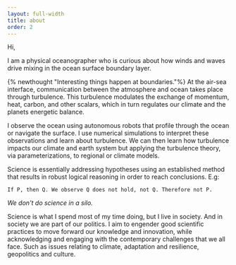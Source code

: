 ```yaml
---
layout: full-width
title: about
order: 2
---
```


Hi,   

I am a physical oceanographer who is curious about how winds and waves drive mixing in the ocean surface boundary layer.   

{% newthought "Interesting things happen at boundaries."%} At the air-sea interface, communication between the atmosphere and ocean takes place through turbulence. This turbulence modulates the exchange of momentum, heat, carbon, and other scalars, which in turn regulates our climate and the planets energetic balance.   

I observe the ocean using autonomous robots that profile through the ocean or navigate the surface. I use numerical simulations to interpret these observations and learn about turbulence. We can then learn how turbulence impacts our climate and earth system but applying the turbulence theory, via parameterizations, to regional or climate models.     

Science is essentially addressing hypotheses using an established method that results in robust logical reasoning in order to reach conclusions. E.g:  

`If P, then Q. We observe Q does not hold, not Q. Therefore not P.`     

*We don't do science in a silo.* 

Science is what I spend most of my time doing, but I live in society. And in society we are part of our politics. I aim to engender good scientific practices to move forward our knowledge and innovation, while acknowledging and engaging with the contemporary challenges that we all face. Such as issues relating to climate, adaptation and resilience, geopolitics and culture.     







